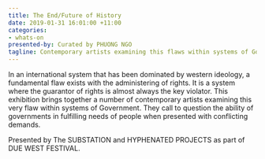 ```yaml
---
title: The End/Future of History
date: 2019-01-31 16:01:00 +11:00
categories:
- whats-on
presented-by: Curated by PHUONG NGO
tagline: Contemporary artists examining this flaws within systems of Government.
---
```


In an international system that has been dominated by western ideology, a fundamental flaw exists with the administering of rights.  It is a system where the guarantor of rights is almost always the key violator. This exhibition brings together a number of contemporary artists examining this very flaw within systems of Government. They call to question the ability of governments in fulfilling needs of people when presented with conflicting demands.

Presented by The SUBSTATION and HYPHENATED PROJECTS as part of DUE WEST FESTIVAL.